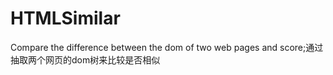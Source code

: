 # HTMLSimilar
Compare the difference between the dom of two web pages and score;通过抽取两个网页的dom树来比较是否相似
